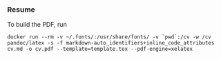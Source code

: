 ### Resume

To build the PDF, run

```
docker run --rm -v ~/.fonts/:/usr/share/fonts/ -v `pwd`:/cv -w /cv pandoc/latex -s -f markdown-auto_identifiers+inline_code_attributes cv.md -o cv.pdf --template=template.tex --pdf-engine=xelatex
```
